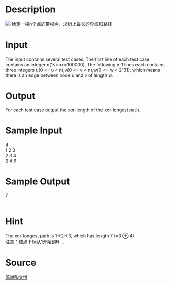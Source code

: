 
# Description

<div class="content"><img border="0" src="/source/bzoj/1954/img/aHR0cHM6Ly9seWRzeS5jb20vSnVkZ2VPbmxpbmUvaW1hZ2VzLzE5NTQuanBn.jpg"/> 
给定一棵n个点的带权树，求树上最长的异或和路径</div>

# Input

<div class="content">The input contains several test cases. The first line of each test case contains an integer n(1&lt;=n&lt;=100000), The following n-1 lines each contains three integers u(0 &lt;= u &lt; n),v(0 &lt;= v &lt; n),w(0 &lt;= w &lt; 2^31), which means there is an edge between node u and v of length w. 
</div>

# Output

<div class="content">For each test case output the xor-length of the xor-longest path.
</div>

# Sample Input

<div class="content"><span class="sampledata">4<br/>
1 2 3<br/>
2 3 4<br/>
2 4 6<br/>
</span></div>

# Sample Output

<div class="content"><span class="sampledata">7<br/>
<br/>
</span></div>

# Hint

<div class="content"><p>The xor-longest path is 1-&gt;2-&gt;3, which has length 7 (=3 ⊕ 4) <br/>
注意：结点下标从1开始到N....</p></div>

# Source

<div class="content"><p><a href="problemset.php?search=鸣谢陶文博">鸣谢陶文博</a></p></div>

